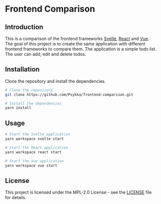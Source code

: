 # Frontend Comparison

## Introduction

This is a comparison of the frontend frameworks [Svelte](https://svelte.dev/), [React](https://reactjs.org/) and [Vue](https://vuejs.org/). The goal of this project is to create the same application with different frontend frameworks to compare them. The application is a simple todo list. The user can add, edit and delete todos.

## Installation

Clone the repository and install the dependencies.

```bash
# Clone the repository
git clone https://github.com/Psykka/frontend-comparison.git

# Install the dependencies
yarn install
```

## Usage

```bash
# Start the Svelte application
yarn workspace svelte start

# Start the React application
yarn workspace react start

# Start the Vue application
yarn workspace vue start
```

## License

This project is licensed under the MPL-2.0 License - see the [LICENSE](LICENSE) file for details.